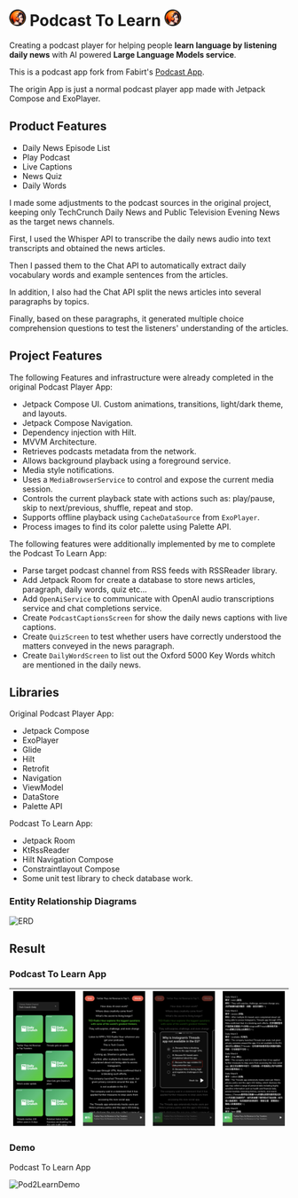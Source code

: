 # <img src="android/app/src/main/res/mipmap-hdpi/ic_launcher_round.png" alt="LiveCaptions" width="30"/> Podcast To Learn <img src="android/app/src/main/res/mipmap-hdpi/ic_launcher_round.png" alt="LiveCaptions" width="30"/>

 Creating a podcast player for helping people **learn language by listening daily news** with AI powered **Large Language Models service**.

This is a podcast app fork from Fabirt's [Podcast App](https://github.com/fabirt/podcast-app).

The origin App is just a normal podcast player app made with Jetpack Compose and ExoPlayer. 

## Product Features

- Daily News Episode List
- Play Podcast
- Live Captions
- News Quiz
- Daily Words

I made some adjustments to the podcast sources in the original project, keeping only TechCrunch Daily News and Public Television Evening News as the target news channels. 

First, I used the Whisper API to transcribe the daily news audio into text transcripts and obtained the news articles. 

Then I passed them to the Chat API to automatically extract daily vocabulary words and example sentences from the articles.

In addition, I also had the Chat API split the news articles into several paragraphs by topics. 

Finally, based on these paragraphs, it generated multiple choice comprehension questions to test the listeners' understanding of the articles.

## Project Features

The following Features and infrastructure were already completed in the original Podcast Player App:

- Jetpack Compose UI. Custom animations, transitions, light/dark theme, and layouts.
- Jetpack Compose Navigation.
- Dependency injection with Hilt.
- MVVM Architecture.
- Retrieves podcasts metadata from the network.
- Allows background playback using a foreground service.
- Media style notifications.
- Uses a `MediaBrowserService` to control and expose the current media session.
- Controls the current playback state with actions such as: play/pause, skip to next/previous, shuffle, repeat and stop.
- Supports offline playback using `CacheDataSource` from `ExoPlayer`.
- Process images to find its color palette using Palette API.

The following features were additionally implemented by me to complete the Podcast To Learn App:

- Parse target podcast channel from RSS feeds with RSSReader library. 
- Add Jetpack Room for create a database to store news articles, paragraph, daily words, quiz etc...
- Add `OpenAiService` to communicate with OpenAI audio transcriptions service and chat completions service.
- Create `PodcastCaptionsScreen` for show the daily news captions with live captions.
- Create `QuizScreen` to test whether users have correctly understood the matters conveyed in the news paragraph.
- Create `DailyWordScreen` to list out the Oxford 5000 Key Words whitch are mentioned in the daily news.

## Libraries

Original Podcast Player App:

- Jetpack Compose
- ExoPlayer
- Glide
- Hilt
- Retrofit
- Navigation
- ViewModel
- DataStore
- Palette API

Podcast To Learn App:
  
- Jetpack Room
- KtRssReader
- Hilt Navigation Compose
- Constraintlayout Compose
- Some unit test library to check database work.

### Entity Relationship Diagrams

<img src="https://mermaid.ink/img/pako:eNqVVctugzAQ_BXL5_IDuUVJpVZVpLTpqeLiwgasgk3tRU0K_HsNJjwMSQk3dnfWO7ODKWggQ6ArCmrLWaRY6gtinrVCHiTwKJDjmZSl58niEnxiOkYWbZTU-g2OZEV8ymzqOfTpqIFbW0nPK0vShtv2dYPYRmyDuRkKG6wfjYqLiHRnkv0L6bOJNLks_9wyhN1hgpIq4mILOlA8Qy7FfEF7tk1WzkQuqduj9UkukHQ8-6G79mNVin-BgwMFS4GQ-XEHSywLsmeq3nMWD8Qfbc9i3bLCFfiSdzi6AjiwgDWiD-M1OS5COE2aYAwpTKKBFAgG45B1B24924X1nG0HLC7GvQ64x7vXuywVskkOl75kuRsr732rrcqG1xTbL6vDjouKa9tdaImZ1Td9NJpi95MGEU69YA98hxMukec157-3tRlUuOT4XUYfOsvFfOegx1dPwjUS2XDRM4ZXCgJcC_0DqqVJH2gKKmU8NHd3M6lP7edCa2YhU181qbqO5SgPZxHQ1ZElGh5onoXmamyv-y6aMfEhpXlHlZtXCDlKtbM_h-YfUf0BjxkAMQ?type=png)](https://mermaid.live/edit#pako:eNqVVctugzAQ_BXL5_IDuUVJpVZVpLTpqeLiwgasgk3tRU0K_HsNJjwMSQk3dnfWO7ODKWggQ6ArCmrLWaRY6gtinrVCHiTwKJDjmZSl58niEnxiOkYWbZTU-g2OZEV8ymzqOfTpqIFbW0nPK0vShtv2dYPYRmyDuRkKG6wfjYqLiHRnkv0L6bOJNLks_9wyhN1hgpIq4mILOlA8Qy7FfEF7tk1WzkQuqduj9UkukHQ8-6G79mNVin-BgwMFS4GQ-XEHSywLsmeq3nMWD8Qfbc9i3bLCFfiSdzi6AjiwgDWiD-M1OS5COE2aYAwpTKKBFAgG45B1B24924X1nG0HLC7GvQ64x7vXuywVskkOl75kuRsr732rrcqG1xTbL6vDjouKa9tdaImZ1Td9NJpi95MGEU69YA98hxMukec157-3tRlUuOT4XUYfOsvFfOegx1dPwjUS2XDRM4ZXCgJcC_0DqqVJH2gKKmU8NHd3M6lP7edCa2YhU181qbqO5SgPZxHQ1ZElGh5onoXmamyv-y6aMfEhpXlHlZtXCDlKtbM_h-YfUf0BjxkAMQ" alt="ERD" width="800"/>


## Result

### Podcast To Learn App
| ![ChannelMenu](demo/Pod2Learn/ChannelMenu.png) | ![LiveCaptions](demo/Pod2Learn/LiveCaptions.png) |![Quiz](demo/Pod2Learn/Quiz.png) |![DailyWords](demo/Pod2Learn/DailyWords.png) |
|----------|:-------------:|:-------------:|:-------------:|

### Demo

Podcast To Learn App

<img src="demo/Pod2Learn/Pod2LearnDemo.gif" alt="Pod2LearnDemo" width="300"/>
